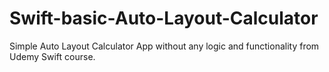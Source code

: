 # Swift-basic-Auto-Layout-Calculator
Simple Auto Layout Calculator App without any logic and functionality from Udemy Swift course.

